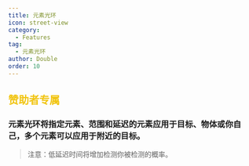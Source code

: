 ```yaml
---
title: 元素光环
icon: street-view
category:
  - Features
tag:
  - 元素光环
author: Double
order: 10
---
```


## <span style="color:#f1c40f;">赞助者专属</span>
### 元素光环将指定元素、范围和延迟的元素应用于目标、物体或你自己，多个元素可以应用于附近的目标。
>注意：低延迟时间将增加检测你被检测的概率。




